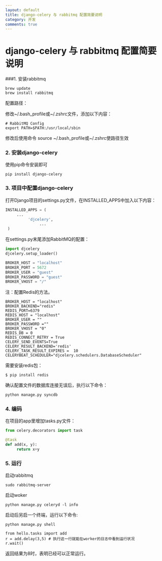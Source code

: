 ```yaml
---
layout: default
title: django-celery 与 rabbitmq 配置简要说明
category: 开发
comments: true
---
```


# django-celery 与 rabbitmq 配置简要说明 

###1. 安装rabbitmq

```
brew update
brew install rabbitmq
```

配置路径：

修改~/.bash_profile或~/.zshrc文件，添加以下内容：

```
# RabbitMQ Config
export PATH=$PATH:/usr/local/sbin
```

修改后使用命令 source ~/.bash_profile或~/.zshrc使路径生效

### 2. 安装django-celery

使用pip命令安装即可

```
pip install django-celery
```

### 3. 项目中配置django-celery

打开Django项目的settings.py文件，在INSTALLED_APPS中加入以下内容：

```python
INSTALLED_APPS = (
     ...
          'djcelery',
               ...
 )
```

在settings.py末尾添加RabbitMQ的配置：

```python
import djcelery
djcelery.setup_loader()

BROKER_HOST = "localhost"
BROKER_PORT = 5672
BROKER_USER = "guest"
BROKER_PASSWORD = "guest"
BROKER_VHOST = "/"
```

注：配置Redis的方法。

```
BROKER_HOST = "localhost"
BROKER_BACKEND="redis"
REDIS_PORT=6379
REDIS_HOST = "localhost"
BROKER_USER = ""
BROKER_PASSWORD =""
BROKER_VHOST = "0"
REDIS_DB = 0
REDIS_CONNECT_RETRY = True
CELERY_SEND_EVENTS=True
CELERY_RESULT_BACKEND='redis'
CELERY_TASK_RESULT_EXPIRES =  10
CELERYBEAT_SCHEDULER="djcelery.schedulers.DatabaseScheduler"
```

需要安装redis包：

```
$ pip install redis
```

确认配置文件的数据库连接无误后，执行以下命令：

```python
python manage.py syncdb
```

### 4. 编码

在项目的app里增加tasks.py文件：

```python
from celery.decorators import task

@task
def add(x, y):
     return x+y
```

### 5. 运行

启动rabbitmq

```
sudo rabbitmq-server
```

启动woker

```
python manage.py celeryd -l info
```

启动后另启一个终端，运行以下命令:

```
python manage.py shell

from hello.tasks import add
r = add.delay(3,5) # 执行这一行就能在worker的日志中看到运行状况
r.wait()
```

返回结果为8时，表明已经可以正常运行。


